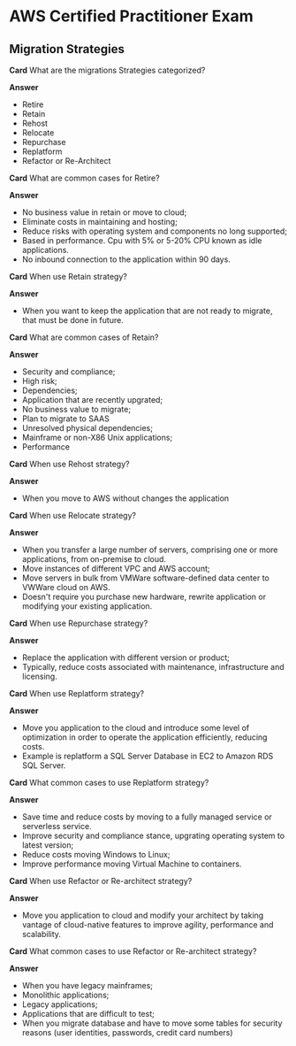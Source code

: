 # AWS Certified Practitioner Exam

## Migration Strategies


**Card**
What are the migrations Strategies categorized?

**Answer**
* Retire
* Retain
* Rehost
* Relocate
* Repurchase
* Replatform
* Refactor or Re-Architect


**Card**
What are common cases for Retire?

**Answer**
* No business value in retain or move to cloud;
* Eliminate costs in maintaining and hosting;
* Reduce risks with operating system and components no long supported;
* Based in performance. Cpu with 5% or 5-20% CPU known as idle applications.
* No inbound connection to the application within 90 days.


**Card**
When use Retain strategy?

**Answer**
* When you want to keep the application that are not ready to migrate, that must be done in future.


**Card**
What are common cases of Retain?

**Answer**
* Security and compliance;
* High risk;
* Dependencies;
* Application that are recently upgrated;
* No business value to migrate;
* Plan to migrate to SAAS
* Unresolved physical dependencies;
* Mainframe or non-X86 Unix applications;
* Performance

**Card**
When use Rehost strategy?

**Answer**
* When you move to AWS without changes the application

**Card**
When use Relocate strategy?

**Answer**
* When you transfer a large number of servers, comprising one or more applications, from on-premise to cloud.
* Move instances of different VPC and AWS account;
* Move servers in bulk from VMWare software-defined data center to VWWare cloud on AWS.
* Doesn't require you purchase new hardware, rewrite application or modifying your existing application.

**Card**
When use Repurchase strategy?

**Answer**
* Replace the application with different version or product;
* Typically, reduce costs associated with maintenance, infrastructure and licensing.


**Card**
When use Replatform strategy?

**Answer**
* Move you application to the cloud and introduce some level of optimization in order to operate the application efficiently, reducing costs.
* Example is replatform a SQL Server Database in EC2 to Amazon RDS SQL Server.

**Card**
What common cases to use Replatform strategy?

**Answer**
* Save time and reduce costs by moving to a fully managed service or serverless service.
* Improve security and compliance stance, upgrating operating system to latest version;
* Reduce costs moving Windows to Linux;
* Improve performance moving Virtual Machine to containers.

**Card**
When use Refactor or Re-architect strategy?

**Answer**
* Move you application to cloud and modify your architect by taking vantage of cloud-native features to improve agility, performance and scalability.

**Card**
What common cases to use Refactor or Re-architect strategy?

**Answer**
* When you have legacy mainframes;
* Monolithic applications;
* Legacy applications;
* Applications that are difficult to test;
* When you migrate database and have to move some tables for security reasons (user identities, passwords, credit card numbers)